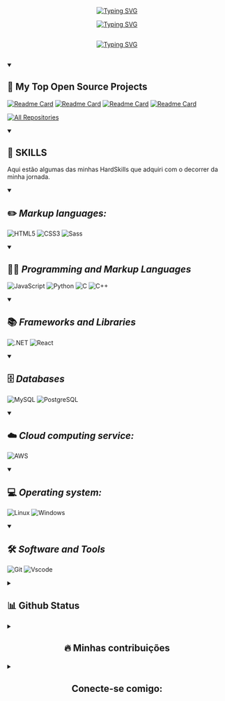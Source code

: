 <p align = center>
<a href="https://git.io/typing-svg"><img src="https://readme-typing-svg.demolab.com?font=Fira+Code&duration=1&pause=1000&color=7400D7&center=true&width=435&lines=Leonardo+Pereira+de+Andrade" alt="Typing SVG" /></a>
</p>

<p align = center>
<a href="https://git.io/typing-svg"><img src="https://readme-typing-svg.demolab.com?font=Fira+Code&pause=1000&color=7400D7&background=FFFFFF00&width=435&lines=Ol%C3%A1...+Bem+vindo+a+minha+pagina;Dev+e+Engenheiro+de+Software...;Sempre+aprendendo+e+evoluindo" alt="Typing SVG" /></a>
</p>

##
<p align = center>
<a href="https://git.io/typing-svg"><img src="https://readme-typing-svg.demolab.com?font=Fira+Code&pause=1000&color=7400D7&background=FFFFFF00&width=435&lines=Hello...+Welcome+to+my+page;Dev+and+Software+Engineer+in+training...;Always+learning+and+evolving!.." alt="Typing SVG" /></a>
</p>

##
### 

<details open> 
  <summary><h2>📘 My Top Open Source Projects</h2></summary>

  <!-- Repo info cards - https://github.com/anuraghazra/github-readme-stats -->
  <!-- Small repo cards (fork) - https://github.com/DenverCoder1/github-readme-stats -->
  <p align="left">   
    
   [![Readme Card](https://github-readme-stats.vercel.app/api/pin/?username=Leonardo-PA&theme=midnight-purple&repo=Sintaxe-e-tipos-de-dado-em-C--)](https://github.com/Leonardo-PA/Sintaxe-e-tipos-de-dado-em-C--)
   [![Readme Card](https://github-readme-stats.vercel.app/api/pin/?username=Leonardo-PA&theme=midnight-purple&repo=Operadores-Aritmeticos-em-C-)](https://github.com/Leonardo-PA/Operadores-Aritmeticos-em-C-)
   [![Readme Card](https://github-readme-stats.vercel.app/api/pin/?username=Leonardo-PA&theme=midnight-purple&repo=Tipos-de-Operadores-em-C-)](https://github.com/Leonardo-PA/-Tipos-de-Operadores-em-C-)
   [![Readme Card](https://github-readme-stats.vercel.app/api/pin/?username=Leonardo-PA&theme=midnight-purple&repo=Conhecendo-as-estruturas-de-repeti-o-em-C-)](https://github.com/Leonardo-PA/Conhecendo-as-estruturas-de-repeti-o-em-C-)

  <a href="https://github.com/Leonardo-PA?tab=repositories"><img alt="All Repositories" title="All Repositories" src="https://custom-icon-badges.demolab.com/badge/-Click%20Here%20For%20All%20My%20Repos-1F222E?style=for-the-badge&logoColor=white&logo=repo"/></a>
</details>

  <details open> 
  <summary><h2>📕 SKILLS</h2></summary>
    
<p>Aqui estão algumas das minhas HardSkills que adquiri com o decorrer da minha jornada.</P>

  <details open> 
    <summary><h2>✏️ <b><i>Markup languages: </i></b></h2></summary>
  
![HTML5](https://img.shields.io/badge/HTML5-E34F26?style=for-the-badge&logo=html5&logoColor=white) ![CSS3](https://img.shields.io/badge/CSS3-1572B6?style=for-the-badge&logo=css3&logoColor=white) ![Sass](https://img.shields.io/badge/Sass-000?style=for-the-badge&logo=sass)

  </details>

  <details open> 
    <summary><h2>👨‍💻 <b><i>Programming and Markup Languages</i></b> </i></b></h2></summary>

![JavaScript](https://img.shields.io/badge/JavaScript-F7DF1E?style=for-the-badge&logo=javascript&logoColor=black) ![Python](https://img.shields.io/badge/python-3670A0?style=for-the-badge&logo=python&logoColor=ffdd54) ![C](https://img.shields.io/badge/C-00599C?style=for-the-badge&logo=c&logoColor=white) ![C++](https://img.shields.io/badge/C%2B%2B-00599C?style=for-the-badge&logo=c%2B%2B&logoColor=white)

  </details>

 <details open> 
    <summary><h2>📚 <b><i> Frameworks and Libraries</i></b></h2></summary>

![.NET](https://img.shields.io/badge/.NET-5C2D91?style=for-the-badge&logo=.net&logoColor=white) ![React](https://img.shields.io/badge/React-20232A?style=for-the-badge&logo=react&logoColor=61DAFB)
  </details>

  <details open> 
    <summary><h2>🗄️ <b><i>Databases</i></b></h2></summary>
  
![MySQL](https://img.shields.io/badge/MySQL-00000F?style=for-the-badge&logo=mysql&logoColor=white) ![PostgreSQL](https://img.shields.io/badge/PostgreSQL-000?style=for-the-badge&logo=postgresql)
  </details>

  <details open> 
    <summary><h2>☁️ <b><i>Cloud computing service:</i></b></h2></summary>

![AWS](https://img.shields.io/badge/AWS-000.svg?style=for-the-badge&logo=amazon-aws&logoColor=white)
  </details>

  <details open> 
    <summary><h2>💻 <b><i>Operating system:</i></b></h2></summary>

![Linux](https://img.shields.io/badge/Linux-000?style=for-the-badge&logo=linux&logoColor=FCC624) ![Windows](https://img.shields.io/badge/Windows-000?style=for-the-badge&logo=windows&logoColor=2CA5E0)
  </details>

   <details open> 
    <summary><h2>🛠️ <b><i> Software and Tools </i></b></h2></summary>

![Git](https://img.shields.io/badge/GIT-E44C30?style=for-the-badge&logo=git&logoColor=white) ![Vscode](https://img.shields.io/badge/Vscode-007ACC?style=for-the-badge&logo=visual-studio-code&logoColor=white)
  </details>
  </details>

  <details> 
  <summary><h2>📊 Github Status</h2></summary>

<p> 🔥 Rank de desenvolvimento de projetos.</p>

<p align="center">
  
[![GitHub Streak](https://streak-stats.demolab.com/?user=Leonardo-PA&theme=midnight-purple&background=000&border=30A3DC&dates=FFF)](https://git.io/streak-stats)

![GitHub Stats](https://github-readme-stats.vercel.app/api?username=Leonardo-PA&show_icons=true&theme=midnight-purple&count_&hide_title=true) [![Top Langs](https://github-readme-stats.vercel.app/api/top-langs/?username=Leonardo-PA&theme=midnight-purple&layout=compact)](https://github.com/anuraghazra/github-readme-stats/blob/master/themes/README.md)

</p>
</details>

<details> 
  <summary><h2><b><p align="center"> 🔥 Minhas contribuições</p></b></h2></summary>

<p>Contribuições relevantes com projetos</p> 

[![Readme Card](https://github-readme-stats.vercel.app/api/pin/?username=Leonardo-PA&repo=dio-lab-open-source&theme=midnight-purple)](https://github.com/Leonardo-PA/dio-lab-open-source)
  </details>
 
  <details> 
    <summary><h2><b><p align="center"> Conecte-se comigo:</p></b></h2></summary>

[![Gmail](https://img.shields.io/badge/Gmail-333333?style=for-the-badge&logo=gmail&logoColor=red)](mailto:=leopdeandrade@gmail.com) 
[![LinkedIn](https://img.shields.io/badge/LinkedIn-0077B5?style=for-the-badge&logo=linkedin&logoColor=white)](https://www.linkedin.com/in/leonardo-pereira-de-andrade/) [![Discord](https://img.shields.io/badge/Discord-7289DA?style=for-the-badge&logo=discord&logoColor=white)](https://discord.com/channels/@orion1175/) [![Instagram](https://img.shields.io/badge/-Instagram-%23E4405F?style=for-the-badge&logo=instagram&logoColor=white)](https://www.instagram.com/leo.peandrande/)

  </details>
